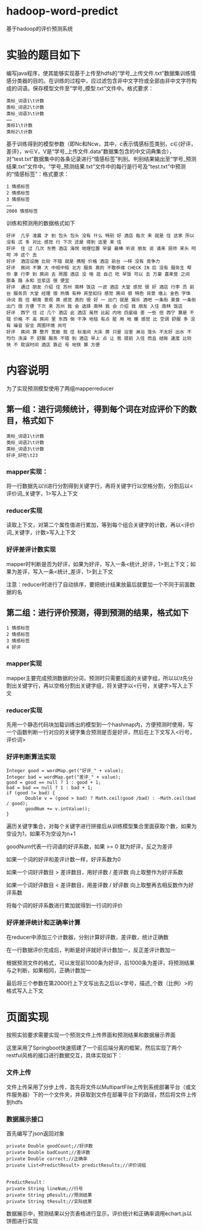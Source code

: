 # hadoop-word-predict
基于hadoop的评价预测系统

# 实验的题目如下

 编写java程序，使其能够实现基于上传至hdfs的“学号_上传文件.txt”数据集训练情感分类器的目的。在训练的过程中，应过滤包含非中文字符或全部由非中文字符构成的词语。保存模型文件至“学号_模型.txt”文件中。格式要求：  
                                          
	类标_词语1\t计数
	类标_词语2\t计数
	类标_词语3\t计数
	……
	类标1\t计数
	类标2\t计数

 基于训练得到的模型参数（即Nc和Ncw，其中，c表示情感标签类别，c∈{好评，差评}，w∈V，V是“学号_上传文件.data”数据集包含的中文词典集合），对“test.txt”数据集中的各条记录进行“情感标签”判别。判别结果输出至“学号_预测结果.txt”文件中。“学号_预测结果.txt”文件中的每行是行号及“test.txt”中预测的“情感标签”：格式要求：
                               
	1 情感标签 
	2 情感标签 
	3 情感标签 
	……
	2000 情感标签 

训练和预测用的数据格式如下

	好评	几乎 凌晨 才 到 包头 包头 没有 什么 特别 好 酒店 每次 来 就是 住 这家 所以 没有 忒 多 对比 感觉 行 下次 还是 得到 这里 来 住
	好评	住 过 几次 东莞 酒店 海悦 地理位置 早餐 最棒 听说 朋友 说 请来 厨师 来头 呵呵 冲 这个 去
	好评	酒店设施 比较 不错 就是 携程 价格 酒店 前台 一样 没有 竞争力
	好评	房间 不算 大 中规中矩 北方 服务 真的 不敢恭维 CHECK IN 后 没有 服务生 帮 你 拿 行李 到 房间 去 周围 酒店 没 啥 逛 自己 吃 早饭 可以 去 万豪 喜来登 之间 那条 路 永和 豆浆店 很 便宜
	好评	通过 朋友 介绍 住 苏州 南林 饭店 一进 酒店 大堂 感觉 很 好 酒店 行李 员 前台 服务员 大堂 经理 很 热情 有种 宾至如归 感觉 房间 很 特色 背景 墙上 金色 字体 诗词 我 住 朝南 景观 房 感觉 真的 很 好 一 出门 就是 娱乐 酒吧 一条街 美食 一条街 出门 很 方便 下次 来 苏州 我 会 选择 南林 我 会 介绍 我 朋友 入住 南林 饭店
	好评	西宁 住 过 几个 酒店 此 酒店 虽然 比起 内地 四星级 差 一些 但 西宁 算是 不错 价格 不 高 房间 里 东西 倒 干净 地毯 有点 脏 用 地 暖 感觉 比 空调 舒服 多 没有 噪音 安全 周围环境 尚可
	好评	房间 算 整齐 宽敞 我 住 标准间 大床 房 只是 浴室 淋浴 笼头 不太好 出水 不 均匀 洗澡 不 舒服 服务 不错 到 酒店 早上 点 让 我 提前 入住 而且 结账 速度 比较 快 不 耽误时间 酒店 靠近 号 地铁 算 方便



# 内容说明

为了实现预测模型使用了两组mapperreducer
	
## 第一组：进行词频统计，得到每个词在对应评价下的数目，格式如下

	类标_词语1\t计数
	类标_词语2\t计数
	类标_词语3\t计数
	好评_好吃\t23

### mapper实现：
	
将一行数据先以\t进行分割得到关键字行，再将关键字行以空格分割，分割后以<评价词_关键字，1>写入上下文

### reducer实现

读取上下文，对第二个属性值进行累加，等到每个组合关键字的计数，再以<评价词_关键字，计数>写入上下文

### 好评差评计数实现

mapper时判断是否为好评，如果为好评，写入一条<统计_好评，1>到上下文；如果为差评，写入一条<统计_差评，1>到上下文

注意：reducer时进行了自动排序，要把统计结果放最后就要加一个不同于前面数据的名

## 第二组：进行评价预测，得到预测的结果，格式如下

	1 情感标签 
	2 情感标签 
	3 情感标签 
	4 好评

### mapper实现

mapper主要完成预测数据的分词，预测时只需要后面的关键字组，所以以\t先分割出关键字行，再以空格分割出关键字组，将关键字以<行号，关键字>写入上下文


### reducer实现

先用一个静态代码块加载训练出的模型到一个hashmap内，方便预测时使用，写一个函数判断一行对应的关键字集合预测是否是好评，然后在上下文写入<行号，评价词>

### 好评判断算法实现

	Integer good = wordMap.get("好评_" + value);
    Integer bad = wordMap.get("差评_" + value);
 	good = good == null ? 1 : good + 1;
    bad = bad == null ? 1 : bad + 1;
    if (good != bad) {
           Double v = (good > bad) ? Math.ceil(good /bad) : -Math.ceil(bad / good);
           goodNum += v.intValue();
    }
	
遍历关键字集合，对每个关键字进行拼接后从训练模型集合里面获取个数，如果为空设为1，如果不为空设为n+1

goodNum代表一行词语的好评系数，如果 >= 0 就为好评，反之为差评

如果一个词的好评和差评计数一样，好评系数为0

如果一个词好评数目 > 差评数目，用好评数 / 差评数 向上取整作为好评系数

如果一个词好评数目 < 差评数目，用差评数 / 好评数 向上取整再去相反数作为好评系数

将每个词的好评系数进行累加就得到一行词的评价

### 好评差评统计和正确率计算

在reducer中添加三个计数器，分别计算好评数，差评数，统计正确数

在一行数据评价完成后，判断是好评就好评计数加一，反正差评计数加一

根据预测文件的格式，可以发现前1000条为好评，后1000条为差评，将预测结果与之判断，如果相同，正确计数加一

最后将三个参数在第2000行上下文写出去之后以<学号，描述_个数（比例）>的格式写入上下文

# 页面实现

按照实验要求需要实现一个预测文件上传界面和预测结果和数据展示界面

这里采用了Springboot快速搭建了一个前后端分离的框架，然后实现了两个restful风格的接口进行数据交互，具体实现如下：

### 文件上传

文件上传采用了分步上传，首先将文件以MultipartFile上传到系统部署平台（或文件服务器）下的一个文件夹，并获取到文件在部署平台下的路径，然后将文件上传到hdfs

### 数据展示接口

首先编写了json返回对象
	
	private Double goodCount;//好评数
    private Double badCount;//差评数
    private Double correct;//正确率
    private List<PredictResult> predictResults;//评价词组


	PredictResult：
	private String lineNum;//行号
    private String pResult;//预测结果
    private String tResult;//实际结果

数据展示中，预测结果以分页表格进行显示，评价统计和正确率调用echart.js以饼图进行实现

